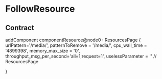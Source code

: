 # FollowResource

## Contract
addComponent componentResource@node0 : ResourcesPage {
    urlPattern='/media/',
    patternToRemove = '/media/',
	cpu_wall_time = '4899398',
	memory_max_size = '0',
    throughput_msg_per_second='all=1;request=1',
    uselessParameter = '' // ResourcesPage

}
